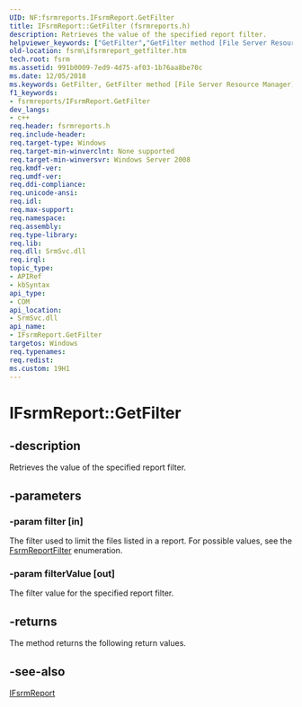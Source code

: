 ```yaml
---
UID: NF:fsrmreports.IFsrmReport.GetFilter
title: IFsrmReport::GetFilter (fsrmreports.h)
description: Retrieves the value of the specified report filter.
helpviewer_keywords: ["GetFilter","GetFilter method [File Server Resource Manager]","GetFilter method [File Server Resource Manager]","IFsrmReport interface","IFsrmReport interface [File Server Resource Manager]","GetFilter method","IFsrmReport.GetFilter","IFsrmReport::GetFilter","fs.ifsrmreport_getfilter","fsrm.ifsrmreport_getfilter","fsrmreports/IFsrmReport::GetFilter"]
old-location: fsrm\ifsrmreport_getfilter.htm
tech.root: fsrm
ms.assetid: 991b0009-7ed9-4d75-af03-1b76aa8be70c
ms.date: 12/05/2018
ms.keywords: GetFilter, GetFilter method [File Server Resource Manager], GetFilter method [File Server Resource Manager],IFsrmReport interface, IFsrmReport interface [File Server Resource Manager],GetFilter method, IFsrmReport.GetFilter, IFsrmReport::GetFilter, fs.ifsrmreport_getfilter, fsrm.ifsrmreport_getfilter, fsrmreports/IFsrmReport::GetFilter
f1_keywords:
- fsrmreports/IFsrmReport.GetFilter
dev_langs:
- c++
req.header: fsrmreports.h
req.include-header: 
req.target-type: Windows
req.target-min-winverclnt: None supported
req.target-min-winversvr: Windows Server 2008
req.kmdf-ver: 
req.umdf-ver: 
req.ddi-compliance: 
req.unicode-ansi: 
req.idl: 
req.max-support: 
req.namespace: 
req.assembly: 
req.type-library: 
req.lib: 
req.dll: SrmSvc.dll
req.irql: 
topic_type:
- APIRef
- kbSyntax
api_type:
- COM
api_location:
- SrmSvc.dll
api_name:
- IFsrmReport.GetFilter
targetos: Windows
req.typenames: 
req.redist: 
ms.custom: 19H1
---
```


# IFsrmReport::GetFilter


## -description


Retrieves the value of the specified report filter.


## -parameters




### -param filter [in]

The filter used to limit the files listed in a report. For possible values, see the <a href="https://docs.microsoft.com/windows/desktop/api/fsrmenums/ne-fsrmenums-fsrmreportfilter">FsrmReportFilter</a> enumeration.


### -param filterValue [out]

The filter value for the specified report filter.


## -returns



The method returns the following return values.




## -see-also




<a href="https://docs.microsoft.com/previous-versions/windows/desktop/api/fsrmreports/nn-fsrmreports-ifsrmreport">IFsrmReport</a>
 

 

